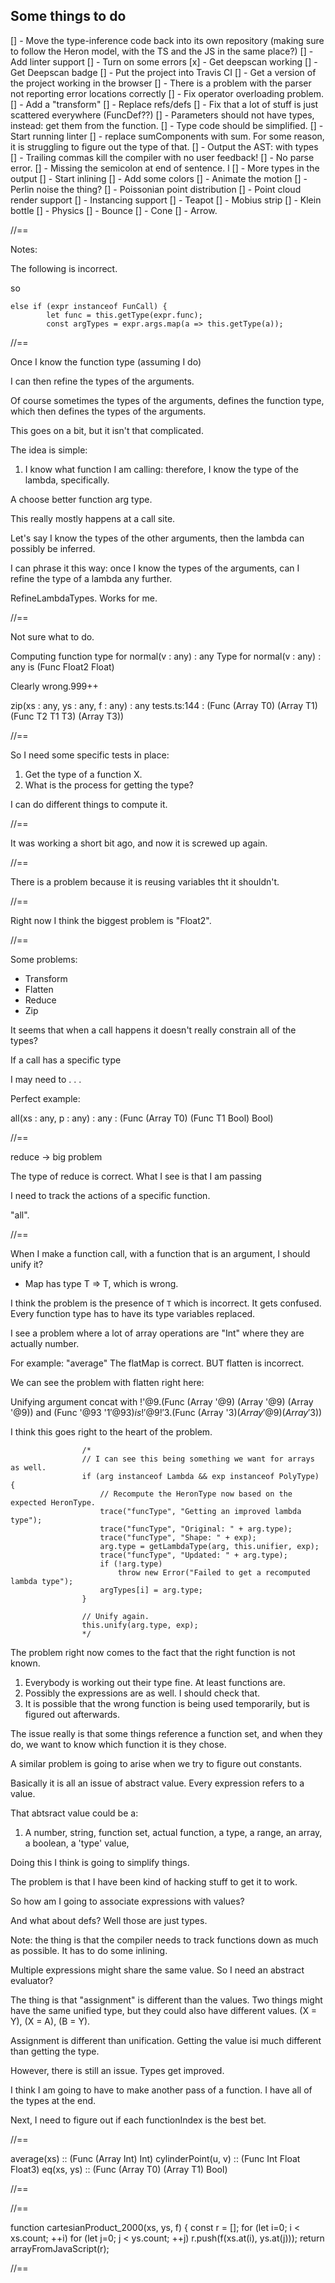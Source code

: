 ## Some things to do

[] - Move the type-inference code back into its own repository (making sure to follow the Heron model, with the TS and the JS in the same place?)
[] - Add linter support 
[] - Turn on some errors
[x] - Get deepscan working 
[] - Get Deepscan badge
[] - Put the project into Travis CI
[] - Get a version of the project working in the browser 
[] - There is a problem with the parser not reporting error locations correctly
[] - Fix operator overloading problem. 
[] - Add a "transform" 
[] - Replace refs/defs
[] - Fix that a lot of stuff is just scattered everywhere (FuncDef??)
[] - Parameters should not have types, instead: get them from the function. 
[] - Type code should be simplified. 
[] - Start running linter 
[] - replace sumComponents with sum. For some reason, it is struggling to figure out the type of that.
[] - Output the AST: with types 
[] - Trailing commas kill the compiler with no user feedback!
[] - No parse error.
[] - Missing the semicolon at end of sentence. l
[] - More types in the output 
[] - Start inlining 
[] - Add some colors 
[] - Animate the motion
[] - Perlin noise the thing? 
[] - Poissonian point distribution
[] - Point cloud render support 
[] - Instancing support 
[] - Teapot 
[] - Mobius strip
[] - Klein bottle
[] - Physics
[] - Bounce 
[] - Cone
[] - Arrow.

//== 

Notes:

The following is incorrect. 

 
 so 

    else if (expr instanceof FunCall) {
            let func = this.getType(expr.func);
            const argTypes = expr.args.map(a => this.getType(a));

//==

Once I know the function type (assuming I do)

I can then refine the types of the arguments. 

Of course sometimes the types of the arguments, defines the function type, which then defines the types of the arguments.

This goes on a bit, but it isn't that complicated. 

The idea is simple: 
1. I know what function I am calling: therefore, I know the type of the lambda, specifically. 

A choose better function arg type. 

This really mostly happens at a call site. 

Let's say I know the types of the other arguments, then the lambda can possibly be inferred. 

I can phrase it this way: once I know the types of the arguments, can I refine the type of a lambda
any further.

RefineLambdaTypes. Works for me. 

//==

Not sure what to do.  

Computing function type for normal(v : any) : any
Type for normal(v : any) : any
 is (Func Float2 Float)

 Clearly wrong.999++

 
zip(xs : any, ys : any, f : any) : any
tests.ts:144
 : (Func (Array T0) (Array T1) (Func T2 T1 T3) (Array T3))

 //==

 So I need some specific tests in place:
 
1. Get the type of a function X. 
2. What is the process for getting the type? 

I can do different things to compute it. 

//==

It was working a short bit ago, and now it is screwed up again. 

//==

There is a problem because it is reusing variables tht it shouldn't. 

//==

Right now I think the biggest problem is "Float2". 

//==

Some problems:
* Transform
* Flatten
* Reduce
* Zip

It seems that when a call happens it doesn't really constrain all of the types? 

If a call has a specific type 

I may need to . . . 

Perfect example: 

all(xs : any, p : any) : any
 : (Func (Array T0) (Func T1 Bool) Bool)

//==

reduce -> big problem

The type of reduce is correct. 
What I see is that I am passing 

I need to track the actions of a specific function. 

"all". 

//==

When I make a function call, with a function that is an argument, I should unify it? 

* Map has type T => T, which is wrong.

I think the problem is the presence of `T` which is incorrect. It gets confused. Every function type has to have its type variables replaced. 

I see a problem where a lot of array operations are "Int" where they are actually number.

For example: "average"
The flatMap is correct. 
BUT flatten is incorrect.

We can see the problem with flatten right here: 

Unifying argument concat with !'@9.(Func (Array '@9) (Array '@9) (Array '@9)) and (Func '@93 '$1 '@93) is !'@9!'$3.(Func (Array '$3) (Array '@9) (Array '$3))

I think this goes right to the heart of the problem.

                    /*
                    // I can see this being something we want for arrays as well.
                    if (arg instanceof Lambda && exp instanceof PolyType) {
                        // Recompute the HeronType now based on the expected HeronType.
                        trace("funcType", "Getting an improved lambda type");
                        trace("funcType", "Original: " + arg.type);
                        trace("funcType", "Shape: " + exp);
                        arg.type = getLambdaType(arg, this.unifier, exp);
                        trace("funcType", "Updated: " + arg.type);                        
                        if (!arg.type)
                            throw new Error("Failed to get a recomputed lambda type");
                        argTypes[i] = arg.type;
                    }

                    // Unify again.
                    this.unify(arg.type, exp);
                    */

The problem right now comes to the fact that the right function is not known. 

1) Everybody is working out their type fine. At least functions are.
2) Possibly the expressions are as well. I should check that.
3) It is possible that the wrong function is being used temporarily, but is figured out afterwards. 

The issue really is that some things reference a function set, and when they do, we want to know which 
function it is they chose. 

A similar problem is going to arise when we try to figure out constants. 

Basically it is all an issue of abstract value. Every expression refers to a value. 

That abtsract value could be a: 
1. A number, string, function set, actual function, a type, a range, an array, a boolean, a 'type' value,   

Doing this I think is going to simplify things. 

The problem is that I have been kind of hacking stuff to get it to work. 

So how am I going to associate expressions with values? 

And what about defs? Well those are just types.

Note: the thing is that the compiler needs to track functions down as much as possible. It has to do some inlining. 

Multiple expressions might share the same value. So I need an abstract evaluator? 

The thing is that "assignment" is different than the values. Two things might have the same unified type, but they 
could also have different values. (X = Y), (X = A), (B = Y). 

Assignment is different than unification. Getting the value isi much different than getting the type. 

However, there is still an issue. Types get improved. 

I think I am going to have to make another pass of a function. I have all of the types at the end. 

Next, I need to figure out if each functionIndex is the best bet.

//==

average(xs) :: (Func (Array Int) Int)
cylinderPoint(u, v) :: (Func Int Float Float3)
eq(xs, ys) :: (Func (Array T0) (Array T1) Bool)

//==


//== 

function cartesianProduct_2000(xs, ys, f)
{
  const r = [];
  for (let i=0; i < xs.count; ++i) 
    for (let j=0; j < ys.count; ++j)
      r.push(f(xs.at(i), ys.at(j)));
  return arrayFromJavaScript(r);

//== 



